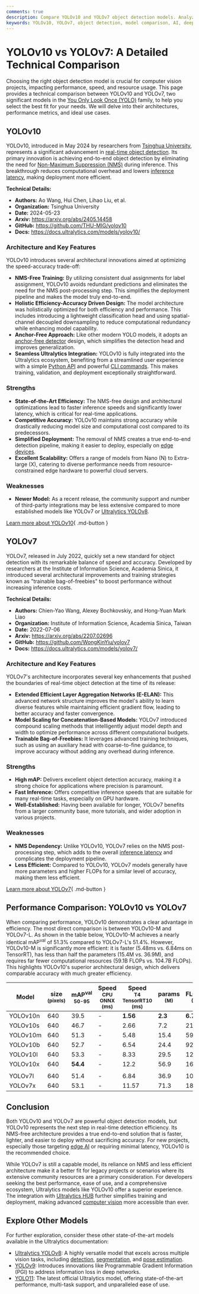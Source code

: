 ```yaml
---
comments: true
description: Compare YOLOv10 and YOLOv7 object detection models. Analyze performance, architecture, and use cases to choose the best fit for your AI project.
keywords: YOLOv10, YOLOv7, object detection, model comparison, AI, deep learning, computer vision, performance metrics, architecture, edge AI, robotics, autonomous systems
---
```


# YOLOv10 vs YOLOv7: A Detailed Technical Comparison

Choosing the right object detection model is crucial for computer vision projects, impacting performance, speed, and resource usage. This page provides a technical comparison between YOLOv10 and YOLOv7, two significant models in the [You Only Look Once (YOLO)](https://www.ultralytics.com/yolo) family, to help you select the best fit for your needs. We will delve into their architectures, performance metrics, and ideal use cases.

<script async src="https://cdn.jsdelivr.net/npm/chart.js"></script>
<script defer src="../../javascript/benchmark.js"></script>

<canvas id="modelComparisonChart" width="1024" height="400" active-models='["YOLOv10", "YOLOv7"]'></canvas>

## YOLOv10

YOLOv10, introduced in May 2024 by researchers from [Tsinghua University](https://www.tsinghua.edu.cn/en/), represents a significant advancement in [real-time object detection](https://www.ultralytics.com/glossary/real-time-inference). Its primary innovation is achieving end-to-end object detection by eliminating the need for [Non-Maximum Suppression (NMS)](https://www.ultralytics.com/glossary/non-maximum-suppression-nms) during inference. This breakthrough reduces computational overhead and lowers [inference latency](https://www.ultralytics.com/glossary/inference-latency), making deployment more efficient.

**Technical Details:**

- **Authors:** Ao Wang, Hui Chen, Lihao Liu, et al.
- **Organization:** Tsinghua University
- **Date:** 2024-05-23
- **Arxiv:** <https://arxiv.org/abs/2405.14458>
- **GitHub:** <https://github.com/THU-MIG/yolov10>
- **Docs:** <https://docs.ultralytics.com/models/yolov10/>

### Architecture and Key Features

YOLOv10 introduces several architectural innovations aimed at optimizing the speed-accuracy trade-off:

- **NMS-Free Training:** By utilizing consistent dual assignments for label assignment, YOLOv10 avoids redundant predictions and eliminates the need for the NMS post-processing step. This simplifies the deployment pipeline and makes the model truly end-to-end.
- **Holistic Efficiency-Accuracy Driven Design:** The model architecture was holistically optimized for both efficiency and performance. This includes introducing a lightweight classification head and using spatial-channel decoupled downsampling to reduce computational redundancy while enhancing model capability.
- **Anchor-Free Approach:** Like other modern YOLO models, it adopts an [anchor-free detector](https://www.ultralytics.com/glossary/anchor-free-detectors) design, which simplifies the detection head and improves generalization.
- **Seamless Ultralytics Integration:** YOLOv10 is fully integrated into the Ultralytics ecosystem, benefiting from a streamlined user experience with a simple [Python API](https://docs.ultralytics.com/usage/python/) and powerful [CLI commands](https://docs.ultralytics.com/usage/cli/). This makes training, validation, and deployment exceptionally straightforward.

### Strengths

- **State-of-the-Art Efficiency:** The NMS-free design and architectural optimizations lead to faster inference speeds and significantly lower latency, which is critical for real-time applications.
- **Competitive Accuracy:** YOLOv10 maintains strong accuracy while drastically reducing model size and computational cost compared to its predecessors.
- **Simplified Deployment:** The removal of NMS creates a true end-to-end detection pipeline, making it easier to deploy, especially on [edge devices](https://www.ultralytics.com/glossary/edge-ai).
- **Excellent Scalability:** Offers a range of models from Nano (N) to Extra-large (X), catering to diverse performance needs from resource-constrained edge hardware to powerful cloud servers.

### Weaknesses

- **Newer Model:** As a recent release, the community support and number of third-party integrations may be less extensive compared to more established models like YOLOv7 or [Ultralytics YOLOv8](https://docs.ultralytics.com/models/yolov8/).

[Learn more about YOLOv10](https://docs.ultralytics.com/models/yolov10/){ .md-button }

## YOLOv7

YOLOv7, released in July 2022, quickly set a new standard for object detection with its remarkable balance of speed and accuracy. Developed by researchers at the Institute of Information Science, Academia Sinica, it introduced several architectural improvements and training strategies known as "trainable bag-of-freebies" to boost performance without increasing inference costs.

**Technical Details:**

- **Authors:** Chien-Yao Wang, Alexey Bochkovskiy, and Hong-Yuan Mark Liao
- **Organization:** Institute of Information Science, Academia Sinica, Taiwan
- **Date:** 2022-07-06
- **Arxiv:** <https://arxiv.org/abs/2207.02696>
- **GitHub:** <https://github.com/WongKinYiu/yolov7>
- **Docs:** <https://docs.ultralytics.com/models/yolov7/>

### Architecture and Key Features

YOLOv7's architecture incorporates several key enhancements that pushed the boundaries of real-time object detection at the time of its release:

- **Extended Efficient Layer Aggregation Networks (E-ELAN):** This advanced network structure improves the model's ability to learn diverse features while maintaining efficient gradient flow, leading to better accuracy and faster convergence.
- **Model Scaling for Concatenation-Based Models:** YOLOv7 introduced compound scaling methods that intelligently adjust model depth and width to optimize performance across different computational budgets.
- **Trainable Bag-of-Freebies:** It leverages advanced training techniques, such as using an auxiliary head with coarse-to-fine guidance, to improve accuracy without adding any overhead during inference.

### Strengths

- **High mAP:** Delivers excellent object detection accuracy, making it a strong choice for applications where precision is paramount.
- **Fast Inference:** Offers competitive inference speeds that are suitable for many real-time tasks, especially on GPU hardware.
- **Well-Established:** Having been available for longer, YOLOv7 benefits from a larger community base, more tutorials, and wider adoption in various projects.

### Weaknesses

- **NMS Dependency:** Unlike YOLOv10, YOLOv7 relies on the NMS post-processing step, which adds to the overall [inference latency](https://www.ultralytics.com/glossary/inference-latency) and complicates the deployment pipeline.
- **Less Efficient:** Compared to YOLOv10, YOLOv7 models generally have more parameters and higher FLOPs for a similar level of accuracy, making them less efficient.

[Learn more about YOLOv7](https://docs.ultralytics.com/models/yolov7/){ .md-button }

## Performance Comparison: YOLOv10 vs YOLOv7

When comparing performance, YOLOv10 demonstrates a clear advantage in efficiency. The most direct comparison is between YOLOv10-M and YOLOv7-L. As shown in the table below, YOLOv10-M achieves a nearly identical mAP<sup>val</sup> of 51.3% compared to YOLOv7-L's 51.4%. However, YOLOv10-M is significantly more efficient: it is faster (5.48ms vs. 6.84ms on TensorRT), has less than half the parameters (15.4M vs. 36.9M), and requires far fewer computational resources (59.1B FLOPs vs. 104.7B FLOPs). This highlights YOLOv10's superior architectural design, which delivers comparable accuracy with much greater efficiency.

| Model    | size<br><sup>(pixels) | mAP<sup>val<br>50-95 | Speed<br><sup>CPU ONNX<br>(ms) | Speed<br><sup>T4 TensorRT10<br>(ms) | params<br><sup>(M) | FLOPs<br><sup>(B) |
| -------- | --------------------- | -------------------- | ------------------------------ | ----------------------------------- | ------------------ | ----------------- |
| YOLOv10n | 640                   | 39.5                 | -                              | **1.56**                            | **2.3**            | **6.7**           |
| YOLOv10s | 640                   | 46.7                 | -                              | 2.66                                | 7.2                | 21.6              |
| YOLOv10m | 640                   | 51.3                 | -                              | 5.48                                | 15.4               | 59.1              |
| YOLOv10b | 640                   | 52.7                 | -                              | 6.54                                | 24.4               | 92.0              |
| YOLOv10l | 640                   | 53.3                 | -                              | 8.33                                | 29.5               | 120.3             |
| YOLOv10x | 640                   | **54.4**             | -                              | 12.2                                | 56.9               | 160.4             |
|          |                       |                      |                                |                                     |                    |                   |
| YOLOv7l  | 640                   | 51.4                 | -                              | 6.84                                | 36.9               | 104.7             |
| YOLOv7x  | 640                   | 53.1                 | -                              | 11.57                               | 71.3               | 189.9             |

## Conclusion

Both YOLOv10 and YOLOv7 are powerful object detection models, but YOLOv10 represents the next step in real-time detection efficiency. Its NMS-free architecture provides a true end-to-end solution that is faster, lighter, and easier to deploy without sacrificing accuracy. For new projects, especially those targeting [edge AI](https://www.ultralytics.com/glossary/edge-ai) or requiring minimal latency, YOLOv10 is the recommended choice.

While YOLOv7 is still a capable model, its reliance on NMS and less efficient architecture make it a better fit for legacy projects or scenarios where its extensive community resources are a primary consideration. For developers seeking the best performance, ease of use, and a comprehensive ecosystem, Ultralytics models like YOLOv10 offer a superior experience. The integration with [Ultralytics HUB](https://docs.ultralytics.com/hub/) further simplifies training and deployment, making advanced [computer vision](https://www.ultralytics.com/glossary/computer-vision-cv) more accessible than ever.

## Explore Other Models

For further exploration, consider these other state-of-the-art models available in the Ultralytics documentation:

- [Ultralytics YOLOv8](https://docs.ultralytics.com/models/yolov8/): A highly versatile model that excels across multiple vision tasks, including [detection](https://docs.ultralytics.com/tasks/detect/), [segmentation](https://docs.ultralytics.com/tasks/segment/), and [pose estimation](https://docs.ultralytics.com/tasks/pose/).
- [YOLOv9](https://docs.ultralytics.com/models/yolov9/): Introduces innovations like Programmable Gradient Information (PGI) to address information loss in deep networks.
- [YOLO11](https://docs.ultralytics.com/models/yolo11/): The latest official Ultralytics model, offering state-of-the-art performance, multi-task support, and unparalleled ease of use.
